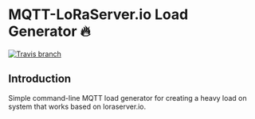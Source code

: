 # MQTT-LoRaServer.io Load Generator :fire:
[![Travis branch](https://img.shields.io/travis/aiotrc/mqttlg/master.svg?style=flat-square)](https://travis-ci.org/aiotrc/mqttlg)

## Introduction
Simple command-line MQTT load generator for creating a heavy load on system that works based on loraserver.io.
